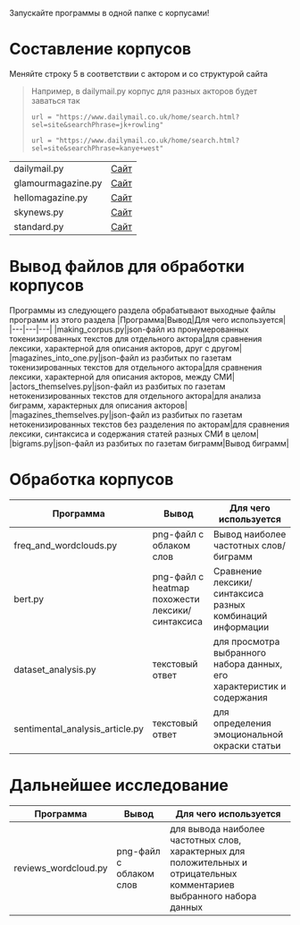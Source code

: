 Запускайте программы в одной папке с корпусами!
# Составление корпусов
Меняйте строку 5 в соответствии с актором и со структурой сайта
> Например, в dailymail.py корпус для разных акторов будет заваться так
> 
> `url = "https://www.dailymail.co.uk/home/search.html?sel=site&searchPhrase=jk+rowling"`
> 
> `url = "https://www.dailymail.co.uk/home/search.html?sel=site&searchPhrase=kanye+west"`

|   |   |
|---|---|
|dailymail.py|[Сайт](https://www.dailymail.co.uk)|
|glamourmagazine.py|[Сайт](https://www.glamourmagazine.co.uk)|
|hellomagazine.py|[Сайт](https://www.hellomagazine.com)|
|skynews.py|[Сайт](https://news.sky.com)|
|standard.py|[Сайт](https://www.standard.co.uk)|
# Вывод файлов для обработки корпусов
Программы из следующего раздела обрабатывают выходные файлы программ из этого раздела
|Программа|Вывод|Для чего используется|
|---|---|---|
|making_corpus.py|json-файл из пронумерованных токенизированных текстов для отдельного актора|для сравнения лексики, характерной для описания акторов, друг с другом|
|magazines_into_one.py|json-файл из разбитых по газетам токенизированных текстов для отдельного актора|для сравнения лексики, характерной для описания акторов, между СМИ|
|actors_themselves.py|json-файл из разбитых по газетам нетокенизированных текстов для отдельного актора|для анализа биграмм, характерных для описания акторов|
|magazines_themselves.py|json-файл из разбитых по газетам нетокенизированных текстов без разделения по акторам|для сравнения лексики, синтаксиса и содержания статей разных СМИ в целом|
|bigrams.py|json-файл из разбитых по газетам биграмм|Вывод биграмм|

# Обработка корпусов
|Программа|Вывод|Для чего используется|
|---|---|---|
|freq_and_wordclouds.py|png-файл с облаком слов|Вывод наиболее частотных слов/биграмм|
|bert.py|png-файл с heatmap похожести лексики/синтаксиса|Сравнение лексики/синтаксиса разных комбинаций информации|
|dataset_analysis.py|текстовый ответ|для просмотра выбранного набора данных, его характеристик и содержания|
|sentimental_analysis_article.py|текстовый ответ|для определения эмоциональной окраски статьи|


# Дальнейшее исследование
|Программа|Вывод|Для чего используется|
|---|---|---|
|reviews_wordcloud.py|png-файл с облаком слов|для вывода наиболее частотных слов, характерных для положительных и отрицательных комментариев выбранного набора данных|
